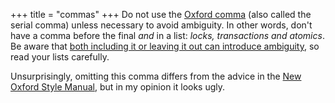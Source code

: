 +++
title = "commas"
+++
Do not use the [Oxford comma][sc] (also called the serial comma) unless necessary to avoid ambiguity.
In other words, don't have a comma before the final *and* in a list: *locks, transactions and atomics*.
Be aware that [both including it or leaving it out can introduce ambiguity][ambiguity], so read your lists carefully.

Unsurprisingly, omitting this comma differs from the advice in the [New Oxford Style Manual][oxstyle3], but in my opinion it looks ugly.

[sc]: https://en.wikipedia.org/wiki/Serial_comma
[ambiguity]: https://benyaclark.medium.com/do-oxford-commas-reduce-ambiguity-e6775cedc101
[oxstyle3]: https://global.oup.com/academic/product/new-oxford-style-manual-9780198767251
